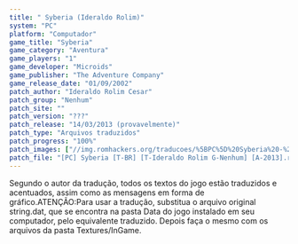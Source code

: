 ```yaml
---
title: " Syberia (Ideraldo Rolim)"
system: "PC"
platform: "Computador"
game_title: "Syberia"
game_category: "Aventura"
game_players: "1"
game_developer: "Microids"
game_publisher: "The Adventure Company"
game_release_date: "01/09/2002"
patch_author: "Ideraldo Rolim Cesar"
patch_group: "Nenhum"
patch_site: ""
patch_version: "???"
patch_release: "14/03/2013 (provavelmente)"
patch_type: "Arquivos traduzidos"
patch_progress: "100%"
patch_images: ["//img.romhackers.org/traducoes/%5BPC%5D%20Syberia%20-%20Ideraldo%20Rolim%20-%201.jpg","//img.romhackers.org/traducoes/%5BPC%5D%20Syberia%20-%20Ideraldo%20Rolim%20-%202.jpg","//img.romhackers.org/traducoes/%5BPC%5D%20Syberia%20-%20Ideraldo%20Rolim%20-%203.jpg"]
patch_file: "[PC] Syberia [T-BR] [T-Ideraldo Rolim G-Nenhum] [A-2013].rar"
---
```

Segundo o autor da tradução, todos os textos do jogo estão traduzidos e acentuados, assim como as mensagens em forma de gráfico.ATENÇÃO:Para usar a tradução, substitua o arquivo original string.dat, que se encontra na pasta Data do jogo instalado em seu computador, pelo equivalente traduzido. Depois faça o mesmo com os arquivos da pasta Textures/InGame.